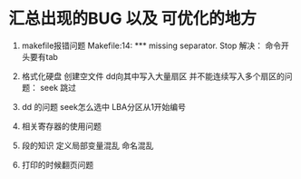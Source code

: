# 汇总出现的BUG 以及 可优化的地方

1. makefile报错问题
   Makefile:14: *** missing separator.  Stop
   解决： 命令开头要有tab

2. 格式化硬盘 
   创建空文件 dd向其中写入大量扇区
   并不能连续写入多个扇区的问题： seek 跳过

3. dd 的问题
   seek怎么选中 LBA分区从1开始编号

4. 相关寄存器的使用问题

5. 段的知识 定义局部变量混乱 命名混乱

6. 打印的时候翻页问题

   
   